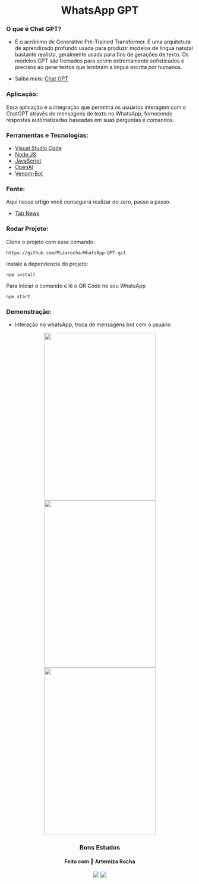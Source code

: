 <h1 align="center">WhatsApp GPT</h1> 

### O que é Chat GPT?

- É o acrônimo de Generative Pré-Trained Transformer. É uma arquitetura de aprendizado profundo usada para produzir modelos de língua natural bastante realista, geralmente usada para fins de gerações de texto. Os modelos GPT são treinados para serem extremamente sofisticados e precisos ao gerar textos que lembram a língua escrita por humanos.      

- Saiba mais: [Chat GPT](https://pt.wikipedia.org/wiki/ChatGPT)

### Aplicação:

Essa aplicação é a integração que permitirá os usuários interagem com o ChatGPT através de mensagens de texto no WhatsApp, fornecendo respostas automatizadas baseadas em suas perguntas e comandos.


### Ferramentas e Tecnologias: 

- [Visual Studio Code](https://code.visualstudio.com/)
- [Node.JS](https://nodejs.org/en/)
- [JavaScript](https://developer.mozilla.org/pt-BR/docs/Web/JavaScript)
- [OpenAI](https://openai.com/api/)
- [Venom-Bot](https://github.com/orkestral/venom)


### Fonte: 

 Aqui nesse artigo você conseguirá realizar do zero, passo a passo.

- [Tab News](https://www.tabnews.com.br/victorharry/guia-completo-de-como-integrar-o-chat-gpt-com-whatsapp)

### Rodar Projeto:

Clone o projeto com esse comando:

```
https://github.com/Mizarocha/WhatsApp-GPT.git
```
Instale a dependencia do projeto:
```
npm install 
```
Para iniciar o comando e lê o QR Code no seu WhatsApp
```
npm start
``` 

### Demonstração: 
- Interação no whatsApp, troca de mensagens bot com o usuário
<div align="center">
<img width=300 height=450 src="https://user-images.githubusercontent.com/88461178/218581923-75b4d888-8b0d-43c9-bc7c-0664817579cd.jpeg"/>

<img width=300 height=450 src="https://user-images.githubusercontent.com/88461178/218582985-f54d9402-1e18-4003-9e89-d0da70019ef9.jpeg"/>

<img width=300 height=450 src="https://user-images.githubusercontent.com/88461178/218583285-3c380794-190e-4544-9025-b0bc52d2dfd9.jpeg"/>
</div>

<h3 align="center">Bons Estudos</h3>
<h4 align="center">Feito com 💜 Artemiza Rocha</h4>

<div align="center">
  <a href="https://www.linkedin.com/in/artemiza-rocha/a" target="_blank"><img src="https://img.shields.io/badge/-LinkedIn-%230077B5?style=for-the-badge&logo=linkedin&logoColor=white" target="_blank"></a> 
  <a href="https://github.com/Mizarocha" target="_blank"><img src="https://img.shields.io/badge/-GITHUB-%23E4405F?style=for-the-badge&logo=github&logoColor=white" target="_blank"></a>
  </div>

